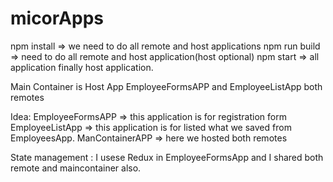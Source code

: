 # micorApps
npm install => we need to do all remote and host applications
npm run build => need to do all remote and host application(host optional)
npm start => all application finally host application.

Main Container is Host App
EmployeeFormsAPP and EmployeeListApp both remotes

Idea:
EmployeeFormsAPP => this application is for registration form
EmployeeListApp => this application is for listed what we saved from EmployeesApp.
ManContainerAPP => here we hosted both remotes

State management :
I usese Redux in EmployeeFormsApp and I shared both remote and maincontainer also.
